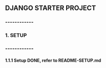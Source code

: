 ## DJANGO STARTER PROJECT

### ------------
### 1. SETUP
### ------------


#### 1.1.1 Setup DONE, refer to README-SETUP.md


